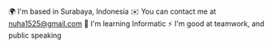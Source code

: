 🌍 I'm based in Surabaya, Indonesia
✉️  You can contact me at nuha1525@gmail.com
🧠  I'm learning Informatic
⚡  I'm good at teamwork, and public speaking

<!---
SALSABILLANUHAAAINI/SALSABILLANUHAAAINI is a ✨ special ✨ repository because its `README.md` (this file) appears on your GitHub profile.
You can click the Preview link to take a look at your changes.
--->
